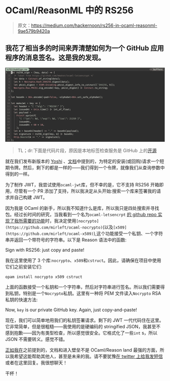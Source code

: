 # OCaml/ReasonML 中的 RS256

> 原文：<https://medium.com/hackernoon/rs256-in-ocaml-reasonml-9ae579b9420a>

## 我花了相当多的时间来弄清楚如何为一个 GitHub 应用程序的消息签名。这是我的发现。

![](img/33bc7da65eb321e26587ecc7275099a2.png)

> TL；dr:下面是代码片段，原因是本地标签检查服务是 GitHub 上的[开源](https://github.com/Schniz/reason-pr-labels)

就在我们发布新版本的 [Yoshi](https://github.com/wix/yoshi) 、[文档](https://medium.com/u/2741d9d88322#authenticating-as-a-github-app)中提到的，为特定的安装(或回购)请求一个短期令牌。然后，剩下的都是一样的——我们得到一个令牌，就像我们从查询参数中得到的一样。

为了制作 JWT，我尝试使用`ocaml-jwt`库，但不幸的是，它不支持 RS256 开箱即用，尽管有一个 PR 添加了支持，所以我决定从头开始:搜索一个库来签署我的请求并自己构建 JWT。

因为我是 OCaml 的新手，所以我不知道什么是库，所以我只是四处搜索并寻找包。经过长时间的研究，当我看到一个名为`ocaml-letsencrpt` [的 github repo 实现了我所需要的功能](https://github.com/mmaker/ocaml-letsencrypt/blob/de05f574c8c037b0668ce5369f26eccdf5cee756/src/primitives.ml#L16-L20)时，我决定使用`[nocrypto](https://github.com/mirleft/ocaml-nocrypto)`(以及`[x509](https://github.com/mirleft/ocaml-x509)`),这个功能接受一个私钥、一个字符串并返回一个带符号的字符串。以下是 Reason 语法中的函数:

Sign with RS256: just copy and paste!

我在这里使用了 3 个库:`nocrypto`、`x509`和`cstruct`。因此，请确保在项目中使用它们之前安装它们:

```
opam install nocrypto x509 cstruct
```

上面的函数接受一个私钥和一个字符串，然后对字符串进行签名。所以我们需要得到私钥，特别是一个`Nocrypto`私钥。这里有一种将 PEM 文件读入`Nocrypto` RSA 私钥的快速方法:

Now, `key` is our private GitHub key. Again, just copy-and-paste!

现在，我们可以简单地用我们的私钥签署请求。剩下的 JWT 一代代码住在这里。它非常简单，但是很粗糙——我使用的是硬编码的 stringified JSON，我甚至不感到抱歉——因为有类型检查，所以感觉很安全。它格式化了一些`int` s，所以 JSON 不需要转义。感觉不错。

[正如我在](https://hackernoon.com/the-programming-language-im-looking-for-948d93f7a396)之前提到的，文档和进入壁垒不是 OCaml/Reason land 最强的方面，所以我希望这能帮助其他人，甚至是未来的我。请不要犹豫[在 twitter 上给我发短信](https://twitter.com/galstar)或者在这里回复。我很想聊天！

干杯！